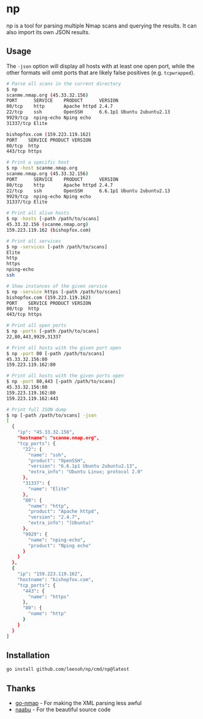 # np

np is a tool for parsing multiple Nmap scans and querying the results. It can also import its own JSON results.

## Usage

The `-json` option will display all hosts with at least one open port, while the other formats will omit ports that are likely false positives (e.g. `tcpwrapped`).

```sh
# Parse all scans in the current directory
$ np
scanme.nmap.org (45.33.32.156)
PORT      SERVICE    PRODUCT      VERSION
80/tcp    http       Apache httpd 2.4.7
22/tcp    ssh        OpenSSH      6.6.1p1 Ubuntu 2ubuntu2.13
9929/tcp  nping-echo Nping echo   
31337/tcp Elite                   

bishopfox.com (159.223.119.162)
PORT    SERVICE PRODUCT VERSION
80/tcp  http            
443/tcp https

# Print a specific host
$ np -host scanme.nmap.org
scanme.nmap.org (45.33.32.156)
PORT      SERVICE    PRODUCT      VERSION
80/tcp    http       Apache httpd 2.4.7
22/tcp    ssh        OpenSSH      6.6.1p1 Ubuntu 2ubuntu2.13
9929/tcp  nping-echo Nping echo   
31337/tcp Elite                   

# Print all alive hosts
$ np -hosts [-path /path/to/scans]
45.33.32.156 (scanme.nmap.org)
159.223.119.162 (bishopfox.com)

# Print all services
$ np -services [-path /path/to/scans]
Elite
http
https
nping-echo
ssh

# Show instances of the given service
$ np -service https [-path /path/to/scans]
bishopfox.com (159.223.119.162)
PORT    SERVICE PRODUCT VERSION
80/tcp  http            
443/tcp https

# Print all open ports
$ np -ports [-path /path/to/scans]
22,80,443,9929,31337

# Print all hosts with the given port open
$ np -port 80 [-path /path/to/scans]
45.33.32.156:80
159.223.119.162:80

# Print all hosts with the given ports open
$ np -port 80,443 [-path /path/to/scans]
45.33.32.156:80
159.223.119.162:80
159.223.119.162:443

# Print full JSON dump
$ np [-path /path/to/scans] -json
[
  {
    "ip": "45.33.32.156",
    "hostname": "scanme.nmap.org",
    "tcp_ports": {
      "22": {
        "name": "ssh",
        "product": "OpenSSH",
        "version": "6.6.1p1 Ubuntu 2ubuntu2.13",
        "extra_info": "Ubuntu Linux; protocol 2.0"
      },
      "31337": {
        "name": "Elite"
      },
      "80": {
        "name": "http",
        "product": "Apache httpd",
        "version": "2.4.7",
        "extra_info": "(Ubuntu)"
      },
      "9929": {
        "name": "nping-echo",
        "product": "Nping echo"
      }
    }
  },
  {
    "ip": "159.223.119.162",
    "hostname": "bishopfox.com",
    "tcp_ports": {
      "443": {
        "name": "https"
      },
      "80": {
        "name": "http"
      }
    }
  }
]
```

## Installation

```sh
go install github.com/leesoh/np/cmd/np@latest
```

## Thanks

- [go-nmap](https://github.com/lair-framework/go-nmap) - For making the XML parsing less awful
- [naabu](https://github.com/projectdiscovery/naabu) - For the beautiful source code
